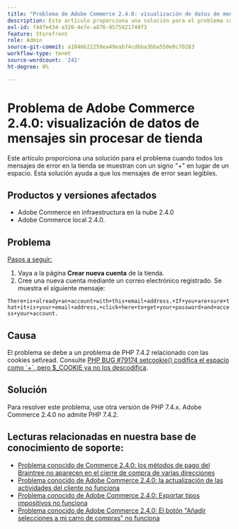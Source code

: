 ```yaml
---
title: "Problema de Adobe Commerce 2.4.0: visualización de datos de mensaje sin procesar de tienda"
description: Este artículo proporciona una solución para el problema cuando todos los mensajes de error en la tienda se muestran con un signo "+" en lugar de un espacio. Esta solución ayuda a que los mensajes de error sean legibles.
exl-id: f44fe434-a320-4e7e-a876-9575921749f3
feature: Storefront
role: Admin
source-git-commit: a1046621259ea49eab74cd6ba3bba550e0c70283
workflow-type: tm+mt
source-wordcount: '241'
ht-degree: 0%

---
```


# Problema de Adobe Commerce 2.4.0: visualización de datos de mensajes sin procesar de tienda

Este artículo proporciona una solución para el problema cuando todos los mensajes de error en la tienda se muestran con un signo &quot;+&quot; en lugar de un espacio. Esta solución ayuda a que los mensajes de error sean legibles.

## Productos y versiones afectados

* Adobe Commerce en infraestructura en la nube 2.4.0
* Adobe Commerce local 2.4.0.

## Problema

<u>Pasos a seguir:</u>

1. Vaya a la página **Crear nueva cuenta** de la tienda.
1. Cree una nueva cuenta mediante un correo electrónico registrado. Se muestra el siguiente mensaje:

`There+is+already+an+account+with+this+email+address.+If+you+are+sure+that+it+is+your+email+address,+click+here+to+get+your+password+and+access+your+account.`

## Causa

El problema se debe a un problema de PHP 7.4.2 relacionado con las cookies set\\read. Consulte [PHP BUG \#79174 setcookie() codifica el espacio como \`+\`, pero $\_COOKIE ya no los descodifica](https://bugs.php.net/bug.php?id=79174).

## Solución

Para resolver este problema, use otra versión de PHP 7.4.x. Adobe Commerce 2.4.0 no admite PHP 7.4.2.

## Lecturas relacionadas en nuestra base de conocimiento de soporte:

* [Problema conocido de Commerce 2.4.0: los métodos de pago del Braintree no aparecen en el cierre de compra de varias direcciones](/help/troubleshooting/payments/magento-2-4-0-braintree-not-in-multiple-addresses-checkout.md)
* [Problema conocido de Adobe Commerce 2.4.0: la actualización de las actividades del cliente no funciona](/help/troubleshooting/miscellaneous/magento-2-4-0-refresh-on-customer-activities-does-not-work.md)
* [Problema conocido de Adobe Commerce 2.4.0: Exportar tipos impositivos no funciona](/help/troubleshooting/miscellaneous/magento-2-4-0-known-issue-export-tax-rates-does-not-work.md)
* [Problema conocido de Adobe Commerce 2.4.0: El botón &quot;Añadir selecciones a mi carro de compras&quot; no funciona](/help/troubleshooting/miscellaneous/magento-2-4-0-add-selections-to-my-cart-does-not-work.md)
